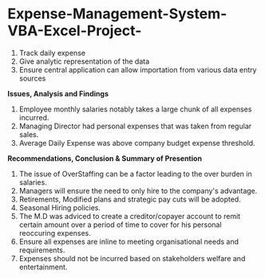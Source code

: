 # Expense-Management-System-VBA-Excel-Project-
1. Track daily expense 
2. Give analytic representation of the data
3. Ensure central application can allow importation from various data entry sources

**Issues, Analysis and Findings**

1. Employee monthly salaries notably takes a large chunk of all expenses incurred.
2. Managing Director had personal expenses that was taken from regular sales.
3. Average Daily Expense was above company budget expense threshold. 

**Recommendations, Conclusion & Summary of Presention**

1. The issue of OverStaffing can be a factor leading to the over burden in salaries. 
2. Managers will ensure the need to only hire to the company's advantage.
3. Retirements, Modified plans and strategic pay cuts will be adopted.
4. Seasonal Hiring policies.
5. The M.D was adviced to create a creditor/copayer account to remit certain amount over a period of time to cover for his personal reoccuring expenses.
6. Ensure all expenses are inline to meeting organisational needs and requirements.
7. Expenses should not be incurred based on stakeholders welfare and entertainment.
